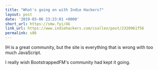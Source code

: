 ```yaml
---
title: "What's going on with Indie Hackers?"
layout: post
date: '2019-03-06 23:23:01 +0000'
short_url: https://smw.fyi/4G
link_url: https://www.indiehackers.com/csallen/post/2320961f56
permalink: s86
---
```

IH is a great community, but the site is everything that is wrong with too much JavaScript.

I really wish BootstrappedFM's community had kept it going.
